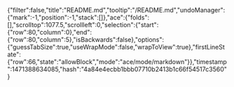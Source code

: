 {"filter":false,"title":"README.md","tooltip":"/README.md","undoManager":{"mark":-1,"position":-1,"stack":[]},"ace":{"folds":[],"scrolltop":1077.5,"scrollleft":0,"selection":{"start":{"row":80,"column":0},"end":{"row":80,"column":5},"isBackwards":false},"options":{"guessTabSize":true,"useWrapMode":false,"wrapToView":true},"firstLineState":{"row":66,"state":"allowBlock","mode":"ace/mode/markdown"}},"timestamp":1471388634085,"hash":"4a84e4ecbb1bbb07710b2413b1c66f54517c3560"}